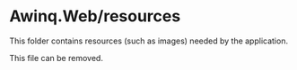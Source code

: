 # Awinq.Web/resources

This folder contains resources (such as images) needed by the application. 

This file can be removed.
